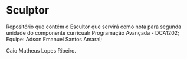 # Sculptor
Repositório que contém o Escultor que servirá como nota para segunda unidade do componente curricualr Programação Avançada - DCA1202;
Equipe: 
Adson Emanuel Santos Amaral;

Caio Matheus Lopes Ribeiro.
